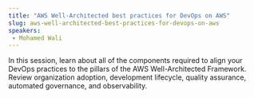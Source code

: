 ```yaml
---
title: "AWS Well-Architected best practices for DevOps on AWS"
slug: aws-well-architected-best-practices-for-devops-on-aws
speakers:
 - Mohamed Wali
---
```


In this session, learn about all of the components required to align your DevOps practices to the pillars of the AWS Well-Architected Framework. Review organization adoption, development lifecycle, quality assurance, automated governance, and observability.